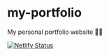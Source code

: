 # my-portfolio

My personal portfolio website 👨‍💻

[![Netlify Status](https://api.netlify.com/api/v1/badges/acf2ced5-37cc-4e77-a39b-e1765f74fd32/deploy-status)](https://app.netlify.com/sites/festive-mcnulty-282dbf/deploys)